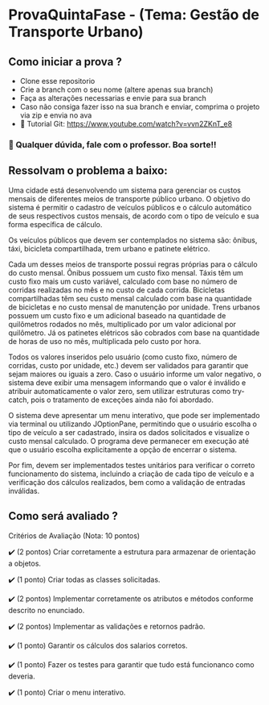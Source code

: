 # ProvaQuintaFase - (Tema: Gestão de Transporte Urbano)

## Como iniciar a prova ?
- Clone esse repositorio
- Crie a branch com o seu nome (altere apenas sua branch)
- Faça as alterações necessarias e envie para sua branch
- Caso não consiga fazer isso na sua branch e enviar, comprima o projeto via zip e envia no ava
- 🎥 Tutorial Git: https://www.youtube.com/watch?v=vvn2ZKnT_e8

### 💬 Qualquer dúvida, fale com o professor. Boa sorte!!

## Ressolvam o problema a baixo: 
Uma cidade está desenvolvendo um sistema para gerenciar os custos mensais de diferentes meios de transporte público urbano. O objetivo do sistema é permitir o cadastro de veículos públicos e o cálculo automático de seus respectivos custos mensais, de acordo com o tipo de veículo e sua forma específica de cálculo.

Os veículos públicos que devem ser contemplados no sistema são: ônibus, táxi, bicicleta compartilhada, trem urbano e patinete elétrico. 

Cada um desses meios de transporte possui regras próprias para o cálculo do custo mensal. Ônibus possuem um custo fixo mensal. Táxis têm um custo fixo mais um custo variável, calculado com base no número de corridas realizadas no mês e no custo de cada corrida. Bicicletas compartilhadas têm seu custo mensal calculado com base na quantidade de bicicletas e no custo mensal de manutenção por unidade. Trens urbanos possuem um custo fixo e um adicional baseado na quantidade de quilômetros rodados no mês, multiplicado por um valor adicional por quilômetro. 
Já os patinetes elétricos são cobrados com base na quantidade de horas de uso no mês, multiplicada pelo custo por hora.

Todos os valores inseridos pelo usuário (como custo fixo, número de corridas, custo por unidade, etc.) devem ser validados para garantir que sejam maiores ou iguais a zero. Caso o usuário informe um valor negativo, o sistema deve exibir uma mensagem informando que o valor é inválido e atribuir automaticamente o valor zero, sem utilizar estruturas como try-catch, pois o tratamento de exceções ainda não foi abordado.

O sistema deve apresentar um menu interativo, que pode ser implementado via terminal ou utilizando JOptionPane, permitindo que o usuário escolha o tipo de veículo a ser cadastrado, insira os dados solicitados e visualize o custo mensal calculado. O programa deve permanecer em execução até que o usuário escolha explicitamente a opção de encerrar o sistema.

Por fim, devem ser implementados testes unitários para verificar o correto funcionamento do sistema, incluindo a criação de cada tipo de veículo e a verificação dos cálculos realizados, bem como a validação de entradas inválidas.

## Como será avaliado ? 
Critérios de Avaliação (Nota: 10 pontos)

✔️ (2 pontos) Criar corretamente a estrutura para armazenar de orientação a objetos.

✔️ (1 ponto) Criar todas as classes solicitadas.

✔️ (2 pontos) Implementar corretamente os atributos e métodos conforme descrito no enunciado.

✔️ (2 pontos) Implementar as validações e retornos padrão.

✔️ (1 ponto) Garantir os cálculos dos salarios corretos.

✔️ (1 ponto) Fazer os testes para garantir que tudo está funcionanco como deveria.

✔️ (1 ponto) Criar o menu interativo.
